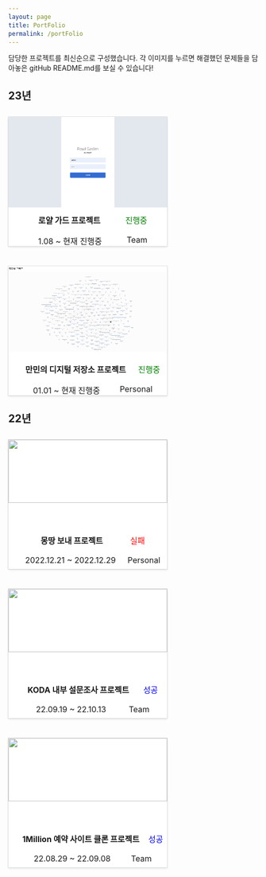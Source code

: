 ```yaml
---
layout: page
title: PortFolio
permalink: /portFolio
---
```


담당한 프로젝트를 최신순으로 구성했습니다. 각 이미지를 누르면 해결했던 문제들을 담아놓은 gitHub README.md를 보실 수 있습니다!

<h2>23년<h2>
<div class="box">
<div class="items">
<a class="aLink-container " href="https://github.com/CodyMan0/royalDashBoard" target="blank">
<img class="image-container" src="/assets/royalGuard.png"/>
<div class="sub-title">
<span class="real-title">로얄 가드 프로젝트</span>
<span class="process sub-real-title">진행중</span>
</div>
<div class="sub-title">
<span class="sub-real-title">1.08 ~ 현재 진행중</span>
<span class="sub-real-title">Team</span>
</div>
</a></div>
<div class="items">
<a class="aLink-container " href="https://github.com/CodyMan0/myDigitalGarden" target="blank">
<img class="image-container" src="/assets/graph.png"/>
<div class="sub-title">
<span class="real-title">만민의 디지털 저장소 프로젝트</span>
<span class="process sub-real-title">진행중</span>
</div>
<div class="sub-title">
<span class="sub-real-title">01.01 ~ 현재 진행중</span>
<span class="sub-real-title">Personal</span>
</div>
</a></div>
</div>

<h2>22년<h2>
<div class="box">
<div class="items">
<a class="aLink-container" href="https://github.com/CodyMan0/kakaoGroupPage" target="blank">
<img class="image-container" src="https://velog.velcdn.com/images/sharphand1/post/feb4b818-6b68-44e3-a546-2a6c4af23e98/image.png">
<div class="sub-title">
<span class="real-title">몽땅 보내 프로젝트</span>
<span class="failure sub-real-title">실패</span>
</div>
<div class="sub-title">
<span class="sub-real-title">2022.12.21 ~ 2022.12.29</span>
<span class="sub-real-title">Personal</span>
</div></a></div>

<div class="items">
<a class="aLink-container" href="https://github.com/CodyMan0/koda_frontend" target="blank">
<img class="image-container" src="https://img1.daumcdn.net/thumb/R1280x0/?scode=mtistory2&fname=https%3A%2F%2Fblog.kakaocdn.net%2Fdn%2FbpNzzi%2FbtrOQCK3v7K%2F5jBs0mjFY45j0r4VRCXXK1%2Fimg.png">
<div class="sub-title">
<span class="real-title">KODA 내부 설문조사 프로젝트</span>
<span class="success sub-real-title">성공</span>
</div>
<div class="sub-title">
<span class="sub-real-title">22.09.19 ~ 22.10.13</span>
<span class="sub-real-title">Team</span>
</div></a></div>

<div class="items">
<a class="aLink-container" href="https://github.com/CodyMan0/36-2nd-5MILLION-frontend" target="blank">
<img class="image-container" src="https://velog.velcdn.com/images/sharphand1/post/9bfab73f-d9d6-4d9d-b075-7b8ca8ef996c/image.png">
<div class="sub-title">
<span class="real-title">1Million 예약 사이트 클론 프로젝트</span>
<span class="success sub-real-title">성공</span>
</div>
<div class="sub-title">
<span class="sub-real-title">22.08.29 ~ 22.09.08</span>
<span class="sub-real-title">Team</span>
</div>
</a></div>
</div>

<style>
  body {
    min-height: 825px;
  }
.aLink-container {
    display: block;
    color: inherit;
    text-decoration: none;
    box-shadow: rgb(15 15 15 / 10%) 0px 0px 0px 1px, rgb(15 15 15 / 10%) 0px 2px 4px;
    background: white;
    overflow: hidden;
    position: static;
    height: 100%;
    padding: 0;
}

.box {
display: flex;
align-items: center;
flex-flow: row wrap;
gap: 40px;
margin-top: 20px;
}

.items {
width: 320px;
height: 260px;
cursor: pointer;

}

.sub-title{
  width: 100%;
  display: flex;
  justify-content: space-evenly;
  padding: 8px 10px 10px;
  position: relative;
}

.real-title {
font-size: 1rem;
}

.sub-real-title {
font-size: 1rem;
font-weight: 400;
}

.image-container {
  width: 100%;
  height: 70%;
  cursor: inherit;
}

.success {
  color : blue;
}

.failure {
  color : red;
}

.process {
  color : green;
}
</style>
